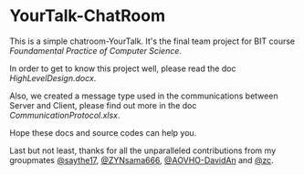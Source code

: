 # YourTalk-ChatRoom
This is a simple chatroom-YourTalk. It's the final team project for BIT course _Foundamental Practice of Computer Science_.

In order to get to know this project well, please read the doc _HighLevelDesign.docx_. 

Also, we created a message type used in the communications between Server and Client, please find out more in the doc _CommunicationProtocol.xlsx_.

Hope these docs and source codes can help you.

Last but not least, thanks for all the unparalleled contributions from my groupmates [@saythe17](https://github.com/saythe17), [@ZYNsama666](https://github.com/ZYNsama666), [@AOVHO-DavidAn](https://github.com/AOVHO-DavidAn) and [@zc]().
